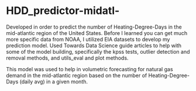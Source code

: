 # HDD_predictor-midatl-

Developed in order to predict the number of Heating-Degree-Days in the mid-atlantic region of the United States. Before I learned you can get much more specific data from NOAA,
I utilized EIA datasets to develop my prediction model. Used Towards Data Science guide articles to help with some of the model building, specifically the kpss tests, outlier detection and removal methods, and utils_eval and plot methods. 

This model was used to help in volumetric forecasting for natural gas demand in the mid-atlantic region based on the number of Heating-Degree-Days (daily avg) in a given month. 
